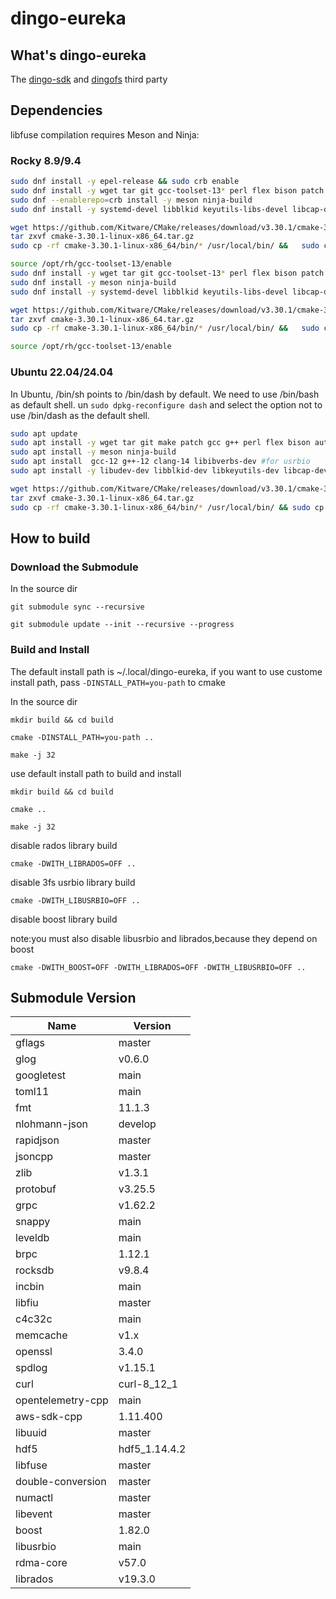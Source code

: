 # dingo-eureka

## What's dingo-eureka

The [dingo-sdk](https://github.com/dingodb/dingo-sdk) and [dingofs](https://github.com/dingodb/dingofs) third party

## Dependencies

libfuse compilation requires Meson and Ninja:

### Rocky 8.9/9.4

```sh
sudo dnf install -y epel-release && sudo crb enable
sudo dnf install -y wget tar git gcc-toolset-13* perl flex bison patch autoconf automake libtool python3-pip pkgconfig
sudo dnf --enablerepo=crb install -y meson ninja-build
sudo dnf install -y systemd-devel libblkid keyutils-libs-devel libcap-devel cython  python3-pyyaml  #for ceph librados

wget https://github.com/Kitware/CMake/releases/download/v3.30.1/cmake-3.30.1-linux-x86_64.tar.gz
tar zxvf cmake-3.30.1-linux-x86_64.tar.gz
sudo cp -rf cmake-3.30.1-linux-x86_64/bin/* /usr/local/bin/ &&   sudo cp -rf  cmake-3.30.1-linux-x86_64/share/* /usr/local/share && rm -rf cmake-3.30.1-linux-x86_64

source /opt/rh/gcc-toolset-13/enable
sudo dnf install -y wget tar git gcc-toolset-13* perl flex bison patch autoconf automake libtool python3-pip pkgconfig
sudo dnf install -y meson ninja-build
sudo dnf install -y systemd-devel libblkid keyutils-libs-devel libcap-devel python3-Cython  python3-pyyaml  #for ceph librados

wget https://github.com/Kitware/CMake/releases/download/v3.30.1/cmake-3.30.1-linux-x86_64.tar.gz
tar zxvf cmake-3.30.1-linux-x86_64.tar.gz
sudo cp -rf cmake-3.30.1-linux-x86_64/bin/* /usr/local/bin/ &&   sudo cp -rf  cmake-3.30.1-linux-x86_64/share/* /usr/local/share && rm -rf cmake-3.30.1-linux-x86_64

source /opt/rh/gcc-toolset-13/enable
```

### Ubuntu 22.04/24.04

In Ubuntu, /bin/sh points to /bin/dash by default. We need to use /bin/bash as default shell. un `sudo dpkg-reconfigure dash` and select the option not to use /bin/dash as the default shell.

```sh
sudo apt update
sudo apt install -y wget tar git make patch gcc g++ perl flex bison autoconf automake libtool python3-pip pkg-config
sudo apt install -y meson ninja-build
sudo apt install  gcc-12 g++-12 clang-14 libibverbs-dev #for usrbio
sudo apt install -y libudev-dev libblkid-dev libkeyutils-dev libcap-dev cython3 python3-yaml #for ceph librados

wget https://github.com/Kitware/CMake/releases/download/v3.30.1/cmake-3.30.1-linux-x86_64.tar.gz
tar zxvf cmake-3.30.1-linux-x86_64.tar.gz
sudo cp -rf cmake-3.30.1-linux-x86_64/bin/* /usr/local/bin/ && sudo cp -rf  cmake-3.30.1-linux-x86_64/share/* /usr/local/share && rm -rf cmake-3.30.1-linux-x86_64
```

## How to build

### Download the Submodule

In the source dir

```shell
git submodule sync --recursive

git submodule update --init --recursive --progress
```

### Build and Install
The default install path is ~/.local/dingo-eureka, if you want to use custome install path, pass `-DINSTALL_PATH=you-path` to cmake

In the source dir

```shell
mkdir build && cd build

cmake -DINSTALL_PATH=you-path ..

make -j 32
```

use default install path to build and install

```shell
mkdir build && cd build

cmake ..

make -j 32
```

disable rados library build

```shell
cmake -DWITH_LIBRADOS=OFF ..
```

disable 3fs usrbio library build

```shell
cmake -DWITH_LIBUSRBIO=OFF ..
```

disable boost library build

note:you must also disable libusrbio and librados,because they depend on boost

```shell
cmake -DWITH_BOOST=OFF -DWITH_LIBRADOS=OFF -DWITH_LIBUSRBIO=OFF ..
```

## Submodule Version

| Name              | Version       |
| ----------------- | ------------- |
| gflags            | master        |
| glog              | v0.6.0        |
| googletest        | main          |
| toml11            | main          |
| fmt               | 11.1.3        |
| nlohmann-json     | develop       |
| rapidjson         | master        |
| jsoncpp           | master        |
| zlib              | v1.3.1        |
| protobuf          | v3.25.5       |
| grpc              | v1.62.2       |
| snappy            | main          |
| leveldb           | main          |
| brpc              | 1.12.1        |
| rocksdb           | v9.8.4        |
| incbin            | main          |
| libfiu            | master        |
| c4c32c            | main          |
| memcache          | v1.x          |
| openssl           | 3.4.0         |
| spdlog            | v1.15.1       |
| curl              | curl-8_12_1   |
| opentelemetry-cpp | main          |
| aws-sdk-cpp       | 1.11.400      |
| libuuid           | master        |
| hdf5              | hdf5_1.14.4.2 |
| libfuse           | master        |
| double-conversion | master        |
| numactl           | master        |
| libevent          | master        |
| boost             | 1.82.0        |
| libusrbio         | main          |
| rdma-core         | v57.0         |
| librados          | v19.3.0       |
